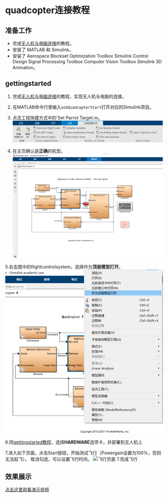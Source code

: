 # quadcopter连接教程

## 准备工作

- 完成[无人机与电脑连接](与电脑连接.md)的教程。
- 安装了 MATLAB 和 Simulink。
- 安装了 Aerospace Blockset
         Optimization Toolbox
         Simulink Control Design
         Signal Processing Toolbox
         Computer Vision Toolbox
          Simulink 3D Animation。
## gettingstarted
1. 完成[无人机与电脑连接](与电脑连接.md)的教程，实现无人机与电脑的连接。

2. 在MATLAB命令行里输入`asbQuadcopterStart`打开对应的Simulink项目。

3. 点击工程快捷方式中的'Set Parrot Target.m。
    ![选择机型](image/target.png)

4. 在主页确认是**正确**的机型。
   ![选择机型](image/主页面.png)
   
5.右击图中的flightcontrolsystem，选择作为**顶层模型打开**。
    ![选择机型](image/顶层模型.png)

6.同[gettingstarted教程](gettingstarted.md)，选择**HARDWARE**选项卡，并部署到无人机上

7.进入如下页面，点击Start按钮，开始测试飞行（Powergain设置为100%，否则无法起飞）。
  取消勾选，可以设置飞行时间。
    ![飞行页面](image/quadcopter飞行页面..png)
7.完成飞行
## 效果展示
[点击这里观看演示视频](https://wwszkty.github.io/parrot-rolling-minidrone-with-matlab/index.html)
